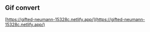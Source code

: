 ## Gif convert

[https://gifted-neumann-15328c.netlify.app/](https://gifted-neumann-15328c.netlify.app/)
